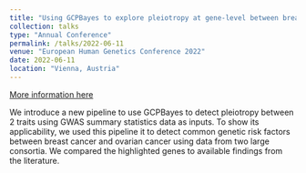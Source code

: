 ```yaml
---
title: "Using GCPBayes to explore pleiotropy at gene-level between breast and ovarian cancers based on GWAS summary statistics data"
collection: talks
type: "Annual Conference"
permalink: /talks/2022-06-11
venue: "European Human Genetics Conference 2022"
date: 2022-06-11
location: "Vienna, Austria"
---
```


[More information here](https://2022.eshg.org/)

We introduce a new pipeline to use GCPBayes to detect pleiotropy between 2 traits using GWAS summary statistics data as inputs. To show its applicability, we used this pipeline it to detect  common genetic risk factors between breast cancer and ovarian cancer using data from two large consortia. We compared the highlighted genes to available findings from the literature.
